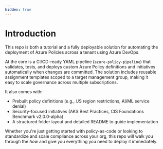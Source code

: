 ```yaml
---
hidden: true
---
```


# Introduction

This repo is both a tutorial and a fully deployable solution for automating the deployment of Azure Policies across a tenant using Azure DevOps.

At the core is a CI/CD-ready YAML pipeline (`azure-policy-pipeline`) that validates, tests, and deploys custom Azure Policy definitions and initiatives automatically when changes are committed. The solution includes reusable assignment templates scoped to a target management group, making it easy to scale governance across multiple subscriptions.

It also comes with:

* Prebuilt policy definitions (e.g., US region restrictions, AI/ML service denial)
* Security-focused initiatives (AKS Best Practices, CIS Foundations Benchmark v2.0.0-alpha)
* A structured folder layout and detailed README to guide implementation

Whether you're just getting started with policy-as-code or looking to standardize and scale compliance across your org, this repo will walk you through the _how_ and give you everything you need to deploy it immediately.
